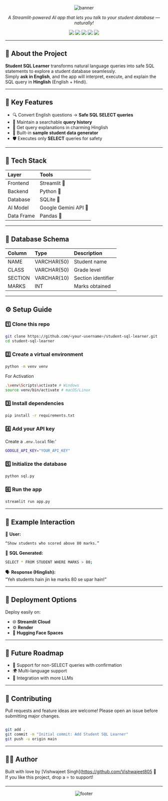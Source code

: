 <!-- Banner -->
<p align="center">
  <img src="https://capsule-render.vercel.app/api?type=waving&color=0:00b4d8,100:0077b6&height=200&section=header&text=🎓%20Student%20SQL%20Learner%20🧠&fontSize=38&fontColor=fff&fontAlignY=35&animation=twinkling" alt="banner">
</p>

<p align="center">
  <i>A Streamlit-powered AI app that lets you talk to your student database — naturally!</i>
</p>

<p align="center">
  <img src="https://img.shields.io/github/license/Vishwajeet805/PYTHON-BOOTCAMP-PROJECT?style=flat-square&color=00b4d8" />
  <img src="https://img.shields.io/github/stars/Vishwajeet805/PYTHON-BOOTCAMP-PROJECT?style=flat-square&color=90e0ef" />
  <img src="https://img.shields.io/badge/Made%20with-Streamlit-FF4B4B?logo=streamlit" />
  <img src="https://img.shields.io/badge/Powered%20by-Google%20Gemini-4285F4?logo=google" />
  <img src="https://img.shields.io/badge/Database-SQLite-blue?logo=sqlite" />
</p>

---

## 🧠 About the Project
**Student SQL Learner** transforms natural language queries into safe SQL statements to explore a student database seamlessly.  
Simply **ask in English**, and the app will interpret, execute, and explain the SQL query in **Hinglish** (English + Hindi).

---

## 🌟 Key Features
- 🔍 Convert English questions → **Safe SQL SELECT queries**
- 🧾 Maintain a searchable **query history**
- 💬 Get query explanations in charming Hinglish
- 🧠 Built-in **sample student data generator**
- 🛡️ Executes only **SELECT** queries for safety

---

## 🧰 Tech Stack

| Layer | Tools |
|:------|:------|
| Frontend | Streamlit 🎨 |
| Backend | Python 🐍 |
| Database | SQLite 💾 |
| AI Model | Google Gemini API 🤖 |
| Data Frame | Pandas 🧮 |

---

## 🧩 Database Schema

| Column | Type | Description |
|:--------|:-----|:-------------|
| NAME | VARCHAR(50) | Student name |
| CLASS | VARCHAR(50) | Grade level |
| SECTION | VARCHAR(10) | Section identifier |
| MARKS | INT | Marks obtained |

---

## ⚙️ Setup Guide

### 1️⃣ Clone this repo
```bash
git clone https://github.com/<your-username>/student-sql-learner.git
cd student-sql-learner

```

### 2️⃣ Create a virtual environment
```bash
python -m venv venv
```
For Activation
```bash
.\venv\Scripts\activate # Windows
source venv/bin/activate # macOS/Linux

```

### 3️⃣ Install dependencies
```bash
pip install -r requirements.txt

```

### 4️⃣ Add your API key
Create a `.env.local` file:'

```bash
GOOGLE_API_KEY="YOUR_API_KEY"

```

### 5️⃣ Initialize the database

```bash
python sql.py

```

### 6️⃣ Run the app
```bash
streamlit run app.py

```

---

## 🧠 Example Interaction

💬 **User:**  

```bash
“Show students who scored above 80 marks.”
```
🧮 **SQL Generated:**

```bash 
SELECT * FROM STUDENT WHERE MARKS > 80;

```

🗣️ **Response (Hinglish):**  
“Yeh students hain jin ke marks 80 se upar hain!”

---

## 🚀 Deployment Options
Deploy easily on:
- 🌐 **Streamlit Cloud**
- ⚙️ **Render**
- 🎯 **Hugging Face Spaces**

---

## 🔮 Future Roadmap
- 🧩 Support for non-SELECT queries with confirmation
- 🌍 Multi-language support
- 🤝 Integration with more LLMs

---

## 💖 Contributing
Pull requests and feature ideas are welcome! Please open an issue before submitting major changes.

```bash

git add .
git commit -m "Initial commit: Add Student SQL Learner"
git push -u origin main

```

---

## 👨‍💻 Author
Built with love by [Vishwajeet Singh](https://github.com/Vishwajeet805 🫶  
If you like this project, drop a ⭐ to support!

---

<p align="center">
  <img src="https://capsule-render.vercel.app/api?type=waving&color=0:0077b6,100:00b4d8&height=120&section=footer" alt="footer"/>
</p>
